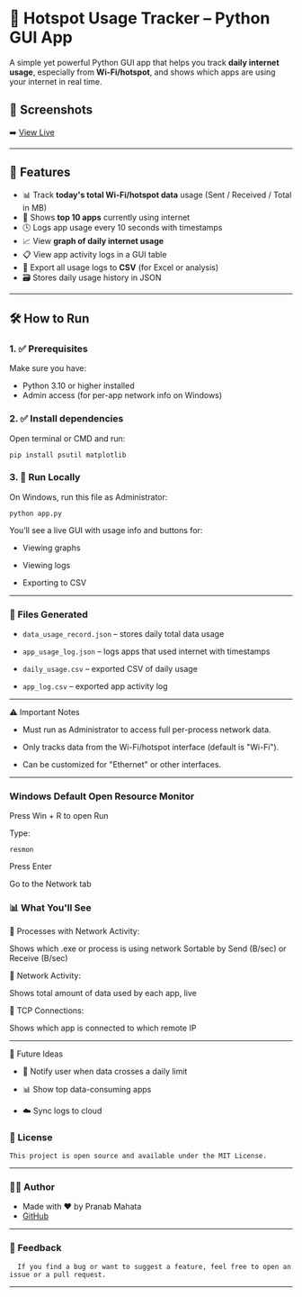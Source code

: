 # 📶 Hotspot Usage Tracker – Python GUI App

A simple yet powerful Python GUI app that helps you track **daily internet usage**, especially from **Wi-Fi/hotspot**, and shows which apps are using your internet in real time.

## 🔗 Screenshots

➡️ [View Live]()

---

## 🚀 Features

- 📊 Track **today's total Wi-Fi/hotspot data** usage (Sent / Received / Total in MB)
- 🧠 Shows **top 10 apps** currently using internet
- 🕓 Logs app usage every 10 seconds with timestamps
- 📈 View **graph of daily internet usage**
- 📋 View app activity logs in a GUI table
- 💾 Export all usage logs to **CSV** (for Excel or analysis)
- 🗃️ Stores daily usage history in JSON

---

## 🛠️ How to Run

### 1. ✅ Prerequisites

Make sure you have:

- Python 3.10 or higher installed
- Admin access (for per-app network info on Windows)

### 2. ✅ Install dependencies

Open terminal or CMD and run:

    pip install psutil matplotlib

### 3. 🚀 Run Locally

On Windows, run this file as Administrator:
   
    python app.py

You’ll see a live GUI with usage info and buttons for:

- Viewing graphs

- Viewing logs

- Exporting to CSV

---
### 📂 Files Generated

- `data_usage_record.json` – stores daily total data usage

- `app_usage_log.json` – logs apps that used internet with timestamps

- `daily_usage.csv` – exported CSV of daily usage

- `app_log.csv` – exported app activity log

---

⚠️ Important Notes

- Must run as Administrator to access full per-process network data.

- Only tracks data from the Wi-Fi/hotspot interface (default is "Wi-Fi").

- Can be customized for "Ethernet" or other interfaces.

---

### Windows Default Open Resource Monitor

Press Win + R to open Run

Type:

    resmon
Press Enter

Go to the Network tab

### 📊 What You'll See
🔸 Processes with Network Activity:

   Shows which .exe or process is using network
   Sortable by Send (B/sec) or Receive (B/sec)

🔸 Network Activity:

   Shows total amount of data used by each app, live

🔸 TCP Connections:

   Shows which app is connected to which remote IP
   
---
🧠 Future Ideas

- 🔔 Notify user when data crosses a daily limit

- 📊 Show top data-consuming apps

- ☁️ Sync logs to cloud

### 📜 License

    This project is open source and available under the MIT License.

---

### 👨‍💻 Author

- Made with ❤️ by Pranab Mahata
- [GitHub](https://github.com/rnccsstudent)

---

### 💬 Feedback

      If you find a bug or want to suggest a feature, feel free to open an issue or a pull request.

---
